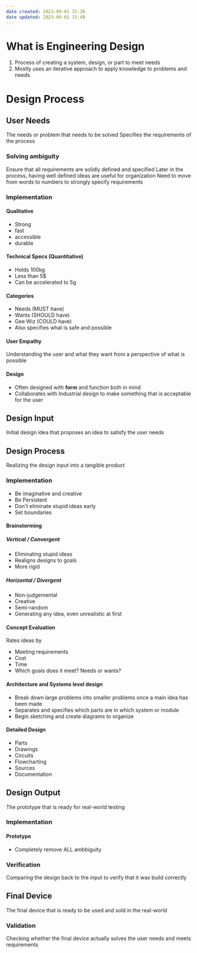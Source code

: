 ```yaml
---
date created: 2023-09-01 15:30
date updated: 2023-09-01 15:49
---
```


# What is Engineering Design

1. Process of creating a system, design, or part to meet needs
2. Mostly uses an iterative approach to apply knowledge to problems and needs

# Design Process

## User Needs

The needs or problem that needs to be solved
Specifies the requirements of the process

### Solving ambiguity

Ensure that all requirements are solidly defined and specified
Later in the process, having well defined ideas are useful for organization
Need to move from words to numbers to strongly specify requirements

### Implementation

#### Qualitative

- Strong
- fast
- accessible
- durable

#### Technical Specs (Quantitative)

- Holds 100kg
- Less than 5$
- Can be accelerated to 5g

#### Categories

- Needs (MUST have)
- Wants (SHOULD have)
- Gee Wiz (COULD have)
- Also specifies what is safe and possible

#### User Empathy

Understanding the user and what they want from a perspective of what is possible

#### Design

- Often designed with **form** and function both in mind
- Collaborates with Industrial design to make something that is acceptable for the user

## Design Input

Initial design idea that proposes an idea to satisfy the user needs

## Design Process

Realizing the design input into a tangible product

### Implementation

- Be imaginative and creative
- Be Persistent
- Don't eliminate stupid ideas early
- Set boundaries

#### Brainstorming

##### Vertical / Convergent

- Eliminating stupid ideas
- Realigns designs to goals
- More rigid

##### Horizontal / Divergent

- Non-judgemental
- Creative
- Semi-random
- Generating any idea, even unrealistic at first

#### Concept Evaluation

Rates ideas by

- Meeting requirements
- Cost
- Time
- Which goals does it meet? Needs or wants?

#### Architecture and Systems level design

- Break down large problems into smaller problems once a main idea has been made
- Separates and specifies which parts are in which system or module
- Begin sketching and create diagrams to organize

#### Detailed Design

- Parts
- Drawings
- Circuits
- Flowcharting
- Sources
- Documentation

## Design Output

The prototype that is ready for real-world testing

### Implementation

#### Prototype
- Completely remove ALL ambbiguity 

### Verification

Comparing the design back to the input to verify that it was build correctly

## Final Device

The final device that is ready to be used and sold in the real-world

### Validation

Checking whether the final device actually solves the user needs and meets requirements
